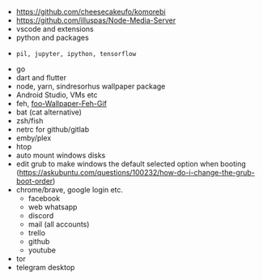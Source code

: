 - https://github.com/cheesecakeufo/komorebi
- https://github.com/illuspas/Node-Media-Server
- vscode and extensions
- python and packages
-     pil, jupyter, ipython, tensorflow
- go
- dart and flutter
- node, yarn, sindresorhus wallpaper package
- Android Studio, VMs etc
- feh, [foo-Wallpaper-Feh-Gif](https://github.com/thomas10-10/foo-Wallpaper-Feh-Gif)
- bat (cat alternative)
- zsh/fish
- netrc for github/gitlab
- emby/plex
- htop
- auto mount windows disks
- edit grub to make windows the default selected option when booting (https://askubuntu.com/questions/100232/how-do-i-change-the-grub-boot-order)
- chrome/brave, google login etc.
  - facebook
  - web whatsapp
  - discord
  - mail (all accounts)
  - trello
  - github
  - youtube
- tor
- telegram desktop